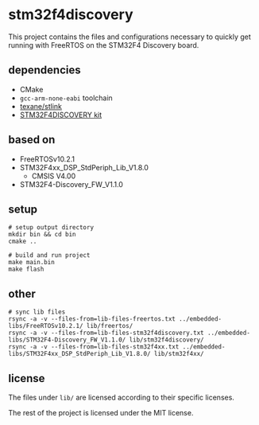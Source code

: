 # stm32f4discovery

This project contains the files and configurations necessary to quickly get running with FreeRTOS on the STM32F4 Discovery board.

## dependencies

- CMake
- `gcc-arm-none-eabi` toolchain
- [texane/stlink](https://github.com/texane/stlink)
- [STM32F4DISCOVERY kit](https://www.st.com/en/evaluation-tools/stm32f4discovery.html)

## based on

- FreeRTOSv10.2.1
- STM32F4xx\_DSP\_StdPeriph\_Lib\_V1.8.0
    - CMSIS V4.00
- STM32F4-Discovery\_FW\_V1.1.0

## setup

```shell
# setup output directory
mkdir bin && cd bin
cmake ..

# build and run project
make main.bin
make flash
```

## other

```shell
# sync lib files
rsync -a -v --files-from=lib-files-freertos.txt ../embedded-libs/FreeRTOSv10.2.1/ lib/freertos/
rsync -a -v --files-from=lib-files-stm32f4discovery.txt ../embedded-libs/STM32F4-Discovery_FW_V1.1.0/ lib/stm32f4discovery/
rsync -a -v --files-from=lib-files-stm32f4xx.txt ../embedded-libs/STM32F4xx_DSP_StdPeriph_Lib_V1.8.0/ lib/stm32f4xx/
```

## license

The files under `lib/` are licensed according to their specific licenses.

The rest of the project is licensed under the MIT license.
